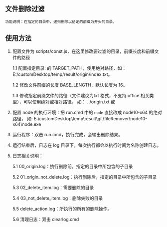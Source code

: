 ## 文件删除过滤

    功能说明：在指定的目录中，递归删除以给定的前缀为开头的目录。

## 使用方法

1. 配置文件为 scripts/const.js，在这里修改要过滤的目录，前缀长度和前缀文件的路径

    1.1 配置指定目录: 的 TARGET_PATH，使用绝对路径，如：E:/customDesktop/temp/result/origin/index.txt。

    1.2 修改文件前缀的长度 BASE_LENGTH，默认长度为 16。

    1.3 修改指定前缀文件的路径（文件建议为txt 格式，不支持 office 相关类型），可以使用绝对或相对路径。
        如： ../origin.txt 或 

2. 配置 node 的执行环境：把 run.cmd 中的 ```node``` 直接改成 node10-x64 的绝对路径，
    如: E:\customDesktop\temp\result\git\fileRemover\node10-x64\node.exe

3. 运行程序：双击 run.cmd，执行完成，会输出删除结果。

4. 运行结束后，日志在 log 目录下，每次执行都会以执行时间为名称创建日志。

5. 日志相关说明：

   5.1 00_origin.log：执行删除前，指定的目录中所包含的子目录

   5.2 01_origin_not_delete.log：执行删除后，指定的目录中所包含的子目录

   5.3 02_delete_item.log：需要删除的目录

   5.4 03_not_delete_item.log：删除失败的目录

   5.5 delete_action.log：所执行的所有的删除操作。

   5.6 清理日志：双击 clearlog.cmd